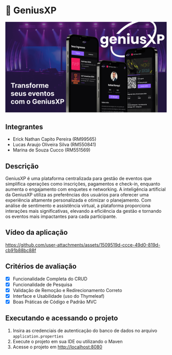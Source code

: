 # 🎫 GeniusXP
![](.github/banner.png)

## Integrantes
- Erick Nathan Capito Pereira (RM99565)
- Lucas Araujo Oliveira Silva (RM550841)
- Marina de Souza Cucco (RM551569)

## Descrição
GeniusXP é uma plataforma centralizada para gestão de eventos que simplifica operações como inscrições, pagamentos e check-in, enquanto aumenta o engajamento com enquetes e networking. A inteligência artificial da GeniusXP utiliza as preferências dos usuários para oferecer uma experiência altamente personalizada e otimizar o planejamento. Com análise de sentimento e assistência virtual, a plataforma proporciona interações mais significativas, elevando a eficiência da gestão e tornando os eventos mais impactantes para cada participante.

## Vídeo da aplicação
https://github.com/user-attachments/assets/1509519d-ccce-49d0-819d-cb91b88bc88f

## Critérios de avaliação
- [x] Funcionalidade Completa do CRUD
- [x] Funcionalidade de Pesquisa
- [x] Validação de Remoção e Redirecionamento Correto
- [x] Interface e Usabilidade (uso do Thymeleaf)
- [x] Boas Práticas de Código e Padrão MVC

## Executando e acessando o projeto
1. Insira as credenciais de autenticação do banco de dados no arquivo `application.properties`
2. Execute o projeto em sua IDE ou utilizando o Maven
3. Acesse o projeto em [http://localhost:8080](http://localhost:8080)
